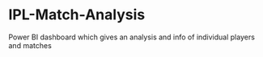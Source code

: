 # IPL-Match-Analysis
Power BI dashboard which gives an analysis and info of individual players and matches
